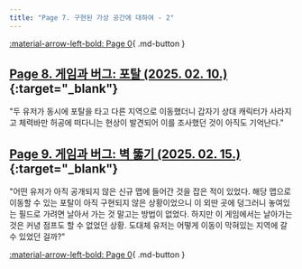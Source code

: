 ```yaml
---
title: "Page 7. 구현된 가상 공간에 대하여 - 2"
---
```


[:material-arrow-left-bold: Page 0](./0307.md){ .md-button }

## [Page 8. 게임과 버그: 포탈 (2025. 02. 10.)](./0210.md){:target="\_blank"}

"두 유저가 동시에 포탈을 타고 다른 지역으로 이동했더니 갑자기 상대 캐릭터가 사라지고 체력바만 허공에 떠다니는 현상이 발견되어 이를 조사했던 것이 아직도 기억난다."

## [Page 9. 게임과 버그: 벽 뚫기 (2025. 02. 15.)](./0215.md){:target="\_blank"}

"어떤 유저가 아직 공개되지 않은 신규 맵에 들어간 것을 잡은 적이 있었다. 해당 맵으로 이동할 수 있는 포탈이 아직 구현되지 않은 상황이었으니 이 외딴 곳에 덩그러니 놓여있는 필드로 가려면 날아서 가는 것 말고는 방법이 없었다. 하지만 이 게임에서는 날아가는 것은 커녕 점프도 할 수 없었던 상황. 도대체 유저는 어떻게 이동이 막혀있는 지역에 갈 수 있었던 걸까?"

[:material-arrow-left-bold: Page 0](./0307.md){ .md-button }
